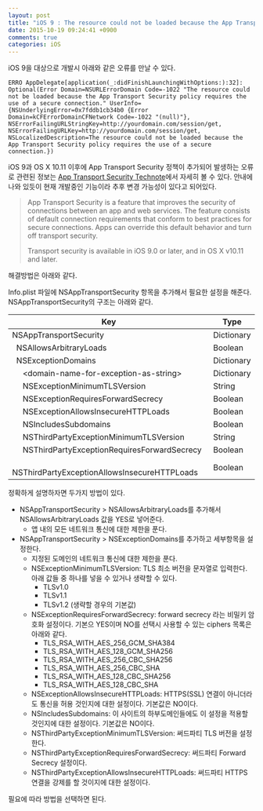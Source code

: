 ```yaml
---
layout: post
title: "iOS 9 : The resource could not be loaded because the App Transport Security policy requires the use of a secure connection 오류"
date: 2015-10-19 09:24:41 +0900
comments: true
categories: iOS
---
```

iOS 9을 대상으로 개발시 아래와 같은 오류를 만날 수 있다.

```
ERRO AppDelegate[application(_:didFinishLaunchingWithOptions:):32]: Optional(Error Domain=NSURLErrorDomain Code=-1022 "The resource could not be loaded because the App Transport Security policy requires the use of a secure connection." UserInfo={NSUnderlyingError=0x7fddb1cb34b0 {Error Domain=kCFErrorDomainCFNetwork Code=-1022 "(null)"}, NSErrorFailingURLStringKey=http://yourdomain.com/session/get, NSErrorFailingURLKey=http://yourdomain.com/session/get, NSLocalizedDescription=The resource could not be loaded because the App Transport Security policy requires the use of a secure connection.})
```

iOS 9과 OS X 10.11 이후에 App Transport Security 정책이 추가되어 발생하는 오류로 관련된 정보는 [App Transport Security Technote](https://developer.apple.com/library/prerelease/ios/technotes/App-Transport-Security-Technote/index.html)에서 자세히 볼 수 있다. 안내에 나와 있듯이 현재 개발중인 기능이라 추후 변경 가능성이 있다고 되어있다.

> App Transport Security is a feature that improves the security of connections between an app and web services. The feature consists of default connection requirements that conform to best practices for secure connections. Apps can override this default behavior and turn off transport security.
>
> Transport security is available in iOS 9.0 or later, and in OS X v10.11 and later.

해결방법은 아래와 같다.

Info.plist 파일에 NSAppTransportSecurity 항목을 추가해서 필요한 설정을 해준다. NSAppTransportSecurity의 구조는 아래와 같다.

| Key | Type |
|-----|------|
| NSAppTransportSecurity | Dictionary |
| &nbsp; NSAllowsArbitraryLoads | Boolean |
| &nbsp; NSExceptionDomains | Dictionary |
| &nbsp;&nbsp;&nbsp;&nbsp; &lt;domain-name-for-exception-as-string&gt; | Dictionary |
| &nbsp;&nbsp;&nbsp;&nbsp; NSExceptionMinimumTLSVersion | String |
| &nbsp;&nbsp;&nbsp;&nbsp; NSExceptionRequiresForwardSecrecy | Boolean |
| &nbsp;&nbsp;&nbsp;&nbsp; NSExceptionAllowsInsecureHTTPLoads | Boolean |
| &nbsp;&nbsp;&nbsp;&nbsp; NSIncludesSubdomains | Boolean |
| &nbsp;&nbsp;&nbsp;&nbsp; NSThirdPartyExceptionMinimumTLSVersion | String |
| &nbsp;&nbsp;&nbsp;&nbsp; NSThirdPartyExceptionRequiresForwardSecrecy | Boolean |
| &nbsp;&nbsp;&nbsp;&nbsp; NSThirdPartyExceptionAllowsInsecureHTTPLoads | Boolean |

정확하게 설명하자면 두가지 방법이 있다.

* NSAppTransportSecurity > NSAllowsArbitraryLoads를 추가해서 NSAllowsArbitraryLoads 값을 YES로 넣어준다.
  * 앱 내의 모든 네트워크 통신에 대한 제한을 푼다.
* NSAppTransportSecurity > NSExceptionDomains를 추가하고 세부항목을 설정한다.
  * 지정된 도메인의 네트워크 통신에 대한 제한을 푼다.
  * NSExceptionMinimumTLSVersion: TLS 최소 버전을 문자열로 입력한다. 아래 값들 중 하나를 넣을 수 있거나 생략할 수 있다.
    * TLSv1.0
    * TLSv1.1
    * TLSv1.2 (생략할 경우의 기본값)
  * NSExceptionRequiresForwardSecrecy: forward secrecy 라는 비밀키 암호화 설정이다. 기본으 YES이며 NO를 선택시 사용할 수 있는 ciphers 목록은 아래와 같다.
    * TLS_RSA_WITH_AES_256_GCM_SHA384
    * TLS_RSA_WITH_AES_128_GCM_SHA256
    * TLS_RSA_WITH_AES_256_CBC_SHA256
    * TLS_RSA_WITH_AES_256_CBC_SHA
    * TLS_RSA_WITH_AES_128_CBC_SHA256
    * TLS_RSA_WITH_AES_128_CBC_SHA
  * NSExceptionAllowsInsecureHTTPLoads: HTTPS(SSL) 연결이 아니더라도 통신을 허용 것인지에 대한 설정이다. 기본값은 NO이다.
  * NSIncludesSubdomains: 이 사이트의 하부도메인들에도 이 설정을 적용할 것인지에 대한 설정이다. 기본값은 NO이다.
  * NSThirdPartyExceptionMinimumTLSVersion: 써드파티 TLS 버전을 설정한다.
  * NSThirdPartyExceptionRequiresForwardSecrecy: 써드파티 Forward Secrecy 설정이다.
  * NSThirdPartyExceptionAllowsInsecureHTTPLoads: 써드파티 HTTPS 연결을 강제를 할 것이지에 대한 설정이다.

필요에 따라 방법을 선택하면 된다.
